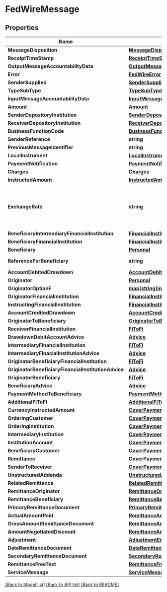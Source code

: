 # FedWireMessage

## Properties
Name | Type | Description | Notes
------------ | ------------- | ------------- | -------------
**MessageDisposition** | [**MessageDisposition**](MessageDisposition.md) |  | [optional] 
**ReceiptTimeStamp** | [**ReceiptTimeStamp**](ReceiptTimeStamp.md) |  | [optional] 
**OutputMessageAccountabilityData** | [**OutputMessageAccountabilityData**](OutputMessageAccountabilityData.md) |  | [optional] 
**Error** | [**FedWireError**](FEDWireError.md) |  | [optional] 
**SenderSupplied** | [**SenderSupplied**](SenderSupplied.md) |  | 
**TypeSubType** | [**TypeSubType**](TypeSubType.md) |  | 
**InputMessageAccountabilityData** | [**InputMessageAccountabilityData**](InputMessageAccountabilityData.md) |  | 
**Amount** | [**Amount**](Amount.md) |  | 
**SenderDepositoryInstitution** | [**SenderDepositoryInstitution**](SenderDepositoryInstitution.md) |  | 
**ReceiverDepositoryInstitution** | [**ReceiverDepositoryInstitution**](ReceiverDepositoryInstitution.md) |  | 
**BusinessFunctionCode** | [**BusinessFunctionCode**](BusinessFunctionCode.md) |  | 
**SenderReference** | **string** | SenderReference | [optional] 
**PreviousMessageIdentifier** | **string** | PreviousMessageIdentifier | [optional] 
**LocalInstrument** | [**LocalInstrument**](LocalInstrument.md) |  | [optional] 
**PaymentNotification** | [**PaymentNotification**](PaymentNotification.md) |  | [optional] 
**Charges** | [**Charges**](Charges.md) |  | [optional] 
**InstructedAmount** | [**InstructedAmount**](InstructedAmount.md) |  | [optional] 
**ExchangeRate** | **string** | ExchangeRate  Must contain at least one numeric character and only one decimal comma marker (e.g., an exchange rate of 1.2345 should be entered as 1,2345).  | [optional] 
**BeneficiaryIntermediaryFinancialInstitution** | [**FinancialInstitution**](FinancialInstitution.md) |  | [optional] 
**BeneficiaryFinancialInstitution** | [**FinancialInstitution**](FinancialInstitution.md) |  | [optional] 
**Beneficiary** | [**Personal**](Personal.md) |  | [optional] 
**ReferenceForBeneficiary** | **string** | ReferenceForBeneficiary {4320} | [optional] 
**AccountDebitedDrawdown** | [**AccountDebitedDrawdown**](AccountDebitedDrawdown.md) |  | [optional] 
**Originator** | [**Personal**](Personal.md) |  | [optional] 
**OriginatorOptionF** | [**map[string]interface{}**](map[string]interface{}.md) | OriginatorOptionF {5010} | [optional] 
**OriginatorFinancialInstitution** | [**FinancialInstitution**](FinancialInstitution.md) |  | [optional] 
**InstructingFinancialInstitution** | [**FinancialInstitution**](FinancialInstitution.md) |  | [optional] 
**AccountCreditedDrawdown** | [**AccountCreditedDrawdown**](AccountCreditedDrawdown.md) |  | [optional] 
**OriginatorToBeneficiary** | [**OriginatorToBeneficiary**](OriginatorToBeneficiary.md) |  | [optional] 
**ReceiverFinancialInstitution** | [**FiToFi**](FIToFI.md) |  | [optional] 
**DrawdownDebitAccountAdvice** | [**Advice**](Advice.md) |  | [optional] 
**IntermediaryFinancialInstitution** | [**FiToFi**](FIToFI.md) |  | [optional] 
**IntermediaryFinacialInstitutionAdvice** | [**Advice**](Advice.md) |  | [optional] 
**OriginatorBeneficiaryFinancialInstitution** | [**FiToFi**](FIToFI.md) |  | [optional] 
**OriginatorBeneficiaryFinancialInstitutionAdvice** | [**Advice**](Advice.md) |  | [optional] 
**OriginatorBeneficiary** | [**FiToFi**](FIToFI.md) |  | [optional] 
**BeneficiaryAdvice** | [**Advice**](Advice.md) |  | [optional] 
**PaymentMethodToBeneficiary** | [**PaymentMethodToBeneficiary**](PaymentMethodToBeneficiary.md) |  | [optional] 
**AdditionalFIToFI** | [**AdditionalFiToFi**](AdditionalFIToFI.md) |  | [optional] 
**CurrencyInstructedAmount** | [**CoverPayment**](CoverPayment.md) |  | [optional] 
**OrderingCustomer** | [**CoverPayment**](CoverPayment.md) |  | [optional] 
**OrderingInstitution** | [**CoverPayment**](CoverPayment.md) |  | [optional] 
**IntermediaryInstitution** | [**CoverPayment**](CoverPayment.md) |  | [optional] 
**InstitutionAccount** | [**CoverPayment**](CoverPayment.md) |  | [optional] 
**BeneficiaryCustomer** | [**CoverPayment**](CoverPayment.md) |  | [optional] 
**Remittance** | [**CoverPayment**](CoverPayment.md) |  | [optional] 
**SenderToReceiver** | [**CoverPayment**](CoverPayment.md) |  | [optional] 
**UnstructuredAddenda** | [**UnstructuredAddenda**](UnstructuredAddenda.md) |  | [optional] 
**RelatedRemittance** | [**RelatedRemittance**](RelatedRemittance.md) |  | [optional] 
**RemittanceOriginator** | [**RemittanceOriginator**](RemittanceOriginator.md) |  | [optional] 
**RemittanceBeneficiary** | [**RemittanceBeneficiary**](RemittanceBeneficiary.md) |  | [optional] 
**PrimaryRemittanceDocument** | [**PrimaryRemittanceDocument**](PrimaryRemittanceDocument.md) |  | [optional] 
**ActualAmountPaid** | [**RemittanceAmount**](RemittanceAmount.md) |  | [optional] 
**GrossAmountRemittanceDocument** | [**RemittanceAmount**](RemittanceAmount.md) |  | [optional] 
**AmountNegotiatedDiscount** | [**RemittanceAmount**](RemittanceAmount.md) |  | [optional] 
**Adjustment** | [**AdjustmentEnum**](AdjustmentEnum.md) |  | [optional] 
**DateRemittanceDocument** | [**DateRemittanceDocument**](DateRemittanceDocument.md) |  | [optional] 
**SecondaryRemittanceDocument** | [**SecondaryRemittanceDocumentEnum**](SecondaryRemittanceDocumentEnum.md) |  | [optional] 
**RemittanceFreeText** | [**RemittanceFreeText**](RemittanceFreeText.md) |  | [optional] 
**ServiceMessage** | [**ServiceMessage**](ServiceMessage.md) |  | [optional] 

[[Back to Model list]](../README.md#documentation-for-models) [[Back to API list]](../README.md#documentation-for-api-endpoints) [[Back to README]](../README.md)


